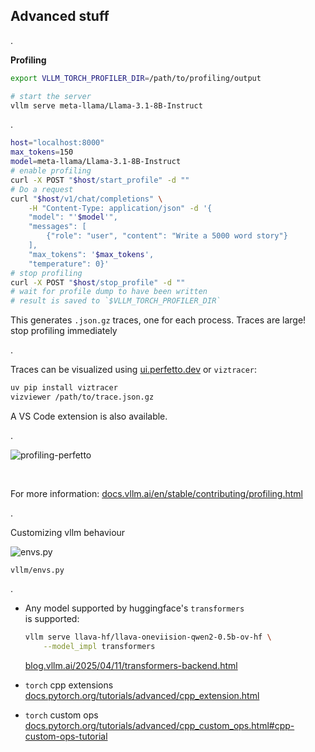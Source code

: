 ## Advanced stuff

.


**Profiling**

```bash
export VLLM_TORCH_PROFILER_DIR=/path/to/profiling/output

# start the server
vllm serve meta-llama/Llama-3.1-8B-Instruct
```

.


```bash [|1-3|4-5|6-14|15-18]
host="localhost:8000"
max_tokens=150
model=meta-llama/Llama-3.1-8B-Instruct
# enable profiling
curl -X POST "$host/start_profile" -d ""
# Do a request
curl "$host/v1/chat/completions" \
    -H "Content-Type: application/json" -d '{
    "model": "'$model'",
    "messages": [
        {"role": "user", "content": "Write a 5000 word story"}
    ],
    "max_tokens": '$max_tokens',
    "temperature": 0}'
# stop profiling
curl -X POST "$host/stop_profile" -d ""
# wait for profile dump to have been written
# result is saved to `$VLLM_TORCH_PROFILER_DIR`
```

<!-- .element: style="height: 120%; display: block; font-size: .4em"-->

This generates `.json.gz` traces, one for each process. Traces are large! stop profiling immediately

<!-- .element: style="font-size: .4em"-->

.

Traces can be visualized using [ui.perfetto.dev](https://ui.perfetto.dev) or `viztracer`:

```bash
uv pip install viztracer
vizviewer /path/to/trace.json.gz
```

A VS Code extension is also available.

.

![profiling-perfetto](static/profiling-perfetto.png)

<br>

For more information: [docs.vllm.ai/en/stable/contributing/profiling.html](https://docs.vllm.ai/en/stable/contributing/profiling.html)

.

Customizing vllm behaviour

![envs.py](static/vllm-envs.png)

<!-- .element: style="height: 12em" -->

`vllm/envs.py`

<!-- .element: style="font-size: 0.5em" -->

.

<!-- .slide: style="font-size: 0.75em" -->
- Any model supported by huggingface's `transformers`<br> is supported:

  ```bash
  vllm serve llava-hf/llava-oneviision-qwen2-0.5b-ov-hf \
      --model_impl transformers
  ```

  [blog.vllm.ai/2025/04/11/transformers-backend.html](https://blog.vllm.ai/2025/04/11/transformers-backend.html)

- `torch` cpp extensions [docs.pytorch.org/tutorials/advanced/cpp_extension.html](https://docs.pytorch.org/tutorials/advanced/cpp_extension.html)
- `torch` custom ops [docs.pytorch.org/tutorials/advanced/cpp_custom_ops.html#cpp-custom-ops-tutorial](https://docs.pytorch.org/tutorials/advanced/cpp_custom_ops.html#cpp-custom-ops-tutorial)
